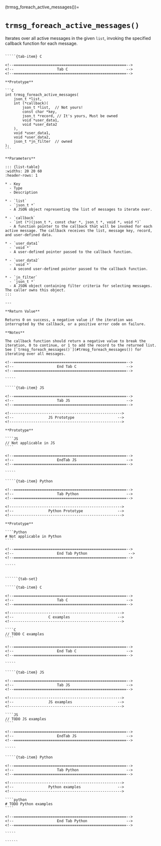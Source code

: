 <!-- ============================================================== -->
(trmsg_foreach_active_messages())=
# `trmsg_foreach_active_messages()`
<!-- ============================================================== -->

Iterates over all active messages in the given `list`, invoking the specified callback function for each message.

<!------------------------------------------------------------>
<!--                    Prototypes                          -->
<!------------------------------------------------------------>

``````{tab-set}

`````{tab-item} C

<!--====================================================-->
<!--                    Tab C                           -->
<!--====================================================-->

**Prototype**

```C
int trmsg_foreach_active_messages(
    json_t *list,
    int (*callback)(
        json_t *list,  // Not yours!
        const char *key,
        json_t *record, // It's yours, Must be owned
        void *user_data1,
        void *user_data2
    ),
    void *user_data1,
    void *user_data2,
    json_t *jn_filter  // owned
);
```

**Parameters**

::: {list-table}
:widths: 20 20 60
:header-rows: 1

* - Key
  - Type
  - Description

* - `list`
  - `json_t *`
  - A JSON object representing the list of messages to iterate over.

* - `callback`
  - `int (*)(json_t *, const char *, json_t *, void *, void *)`
  - A function pointer to the callback that will be invoked for each active message. The callback receives the list, message key, record, and user-defined data.

* - `user_data1`
  - `void *`
  - A user-defined pointer passed to the callback function.

* - `user_data2`
  - `void *`
  - A second user-defined pointer passed to the callback function.

* - `jn_filter`
  - `json_t *`
  - A JSON object containing filter criteria for selecting messages. The caller owns this object.
:::

---

**Return Value**

Returns 0 on success, a negative value if the iteration was interrupted by the callback, or a positive error code on failure.

**Notes**

The callback function should return a negative value to break the iteration, 0 to continue, or 1 to add the record to the returned list. See [`trmsg_foreach_messages()`](#trmsg_foreach_messages()) for iterating over all messages.

<!--====================================================-->
<!--                    End Tab C                       -->
<!--====================================================-->

`````

`````{tab-item} JS

<!--====================================================-->
<!--                    Tab JS                          -->
<!--====================================================-->

<!---------------------------------------------------->
<!--                JS Prototype                    -->
<!---------------------------------------------------->

**Prototype**

````JS
// Not applicable in JS
````

<!--====================================================-->
<!--                    EndTab JS                       -->
<!--====================================================-->

`````

`````{tab-item} Python

<!--====================================================-->
<!--                    Tab Python                      -->
<!--====================================================-->

<!---------------------------------------------------->
<!--                Python Prototype                -->
<!---------------------------------------------------->

**Prototype**

````Python
# Not applicable in Python
````

<!--====================================================-->
<!--                    End Tab Python                   -->
<!--====================================================-->

`````

``````

<!------------------------------------------------------------>
<!--                    Examples                            -->
<!------------------------------------------------------------>

```````{dropdown} Examples

``````{tab-set}

`````{tab-item} C

<!--====================================================-->
<!--                    Tab C                           -->
<!--====================================================-->

<!---------------------------------------------------->
<!--                C examples                      -->
<!---------------------------------------------------->

````C
// TODO C examples
````

<!--====================================================-->
<!--                    End Tab C                       -->
<!--====================================================-->

`````

`````{tab-item} JS

<!--====================================================-->
<!--                    Tab JS                          -->
<!--====================================================-->

<!---------------------------------------------------->
<!--                JS examples                     -->
<!---------------------------------------------------->

````JS
// TODO JS examples
````

<!--====================================================-->
<!--                    EndTab JS                       -->
<!--====================================================-->

`````

`````{tab-item} Python

<!--====================================================-->
<!--                    Tab Python                      -->
<!--====================================================-->

<!---------------------------------------------------->
<!--                Python examples                 -->
<!---------------------------------------------------->

````python
# TODO Python examples
````

<!--====================================================-->
<!--                    End Tab Python                  -->
<!--====================================================-->

`````

``````

```````
